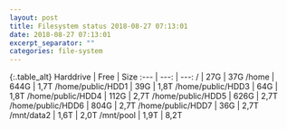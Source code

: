 ```yaml
---
layout: post
title: Filesystem status 2018-08-27 07:13:01
date: 2018-08-27 07:13:01
excerpt_separator: ""
categories: file-system
---
```

{:.table_alt}
Harddrive | Free | Size
:--- | ---: | ---:
/ | 27G | 37G
/home | 644G | 1,7T
/home/public/HDD1 | 39G | 1,8T
/home/public/HDD3 | 64G | 1,8T
/home/public/HDD4 | 112G | 2,7T
/home/public/HDD5 | 626G | 2,7T
/home/public/HDD6 | 804G | 2,7T
/home/public/HDD7 | 36G | 2,7T
/mnt/data2 | 1,6T | 2,0T
/mnt/pool | 1,9T | 8,2T

